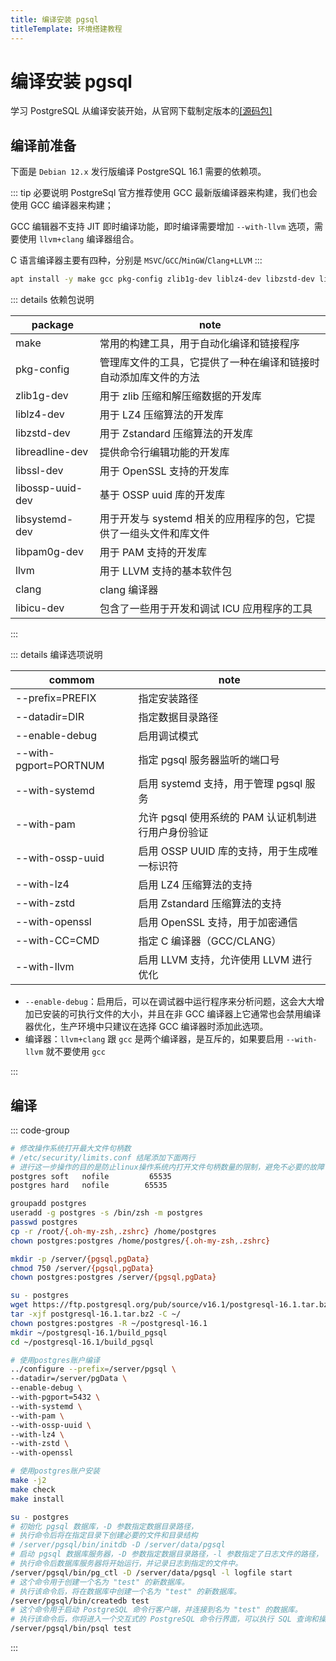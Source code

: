 ```yaml
---
title: 编译安装 pgsql
titleTemplate: 环境搭建教程
---
```


# 编译安装 pgsql

学习 PostgreSQL 从编译安装开始，从官网下载制定版本的[[源码包]](https://www.postgresql.org/ftp/source/)

## 编译前准备

下面是 `Debian 12.x` 发行版编译 PostgreSQL 16.1 需要的依赖项。

::: tip 必要说明
PostgreSql 官方推荐使用 GCC 最新版编译器来构建，我们也会使用 GCC 编译器来构建；

GCC 编辑器不支持 JIT 即时编译功能，即时编译需要增加 `--with-llvm` 选项，需要使用 `llvm+clang` 编译器组合。

C 语言编译器主要有四种，分别是 `MSVC`/`GCC`/`MinGW`/`Clang+LLVM`
:::

```bash
apt install -y make gcc pkg-config zlib1g-dev liblz4-dev libzstd-dev libreadline-dev libssl-dev libossp-uuid-dev libsystemd-dev libpam0g-dev libicu-dev
```

::: details 依赖包说明

| package          | note                                                              |
| ---------------- | ----------------------------------------------------------------- |
| make             | 常用的构建工具，用于自动化编译和链接程序                          |
| pkg-config       | 管理库文件的工具，它提供了一种在编译和链接时自动添加库文件的方法  |
| zlib1g-dev       | 用于 zlib 压缩和解压缩数据的开发库                                |
| liblz4-dev       | 用于 LZ4 压缩算法的开发库                                         |
| libzstd-dev      | 用于 Zstandard 压缩算法的开发库                                   |
| libreadline-dev  | 提供命令行编辑功能的开发库                                        |
| libssl-dev       | 用于 OpenSSL 支持的开发库                                         |
| libossp-uuid-dev | 基于 OSSP uuid 库的开发库                                         |
| libsystemd-dev   | 用于开发与 systemd 相关的应用程序的包，它提供了一组头文件和库文件 |
| libpam0g-dev     | 用于 PAM 支持的开发库                                             |
| llvm             | 用于 LLVM 支持的基本软件包                                        |
| clang            | clang 编译器                                                      |
| libicu-dev       | 包含了一些用于开发和调试 ICU 应用程序的工具                       |

:::

::: details 编译选项说明

| commom                | note                                               |
| --------------------- | -------------------------------------------------- |
| --prefix=PREFIX       | 指定安装路径                                       |
| --datadir=DIR         | 指定数据目录路径                                   |
| --enable-debug        | 启用调试模式                                       |
| --with-pgport=PORTNUM | 指定 pgsql 服务器监听的端口号                      |
| --with-systemd        | 启用 systemd 支持，用于管理 pgsql 服务             |
| --with-pam            | 允许 pgsql 使用系统的 PAM 认证机制进行用户身份验证 |
| --with-ossp-uuid      | 启用 OSSP UUID 库的支持，用于生成唯一标识符        |
| --with-lz4            | 启用 LZ4 压缩算法的支持                            |
| --with-zstd           | 启用 Zstandard 压缩算法的支持                      |
| --with-openssl        | 启用 OpenSSL 支持，用于加密通信                    |
| --with-CC=CMD         | 指定 C 编译器（GCC/CLANG）                         |
| --with-llvm           | 启用 LLVM 支持，允许使用 LLVM 进行优化             |

- `--enable-debug`：启用后，可以在调试器中运行程序来分析问题，这会大大增加已安装的可执行文件的大小，并且在非 GCC 编译器上它通常也会禁用编译器优化，生产环境中只建议在选择 GCC 编译器时添加此选项。
- 编译器：`llvm+clang` 跟 `gcc` 是两个编译器，是互斥的，如果要启用 `--with-llvm` 就不要使用 `gcc`

:::

## 编译

::: code-group

```bash [系统配置]
# 修改操作系统打开最大文件句柄数
# /etc/security/limits.conf 结尾添加下面两行
# 进行这一步操作的目的是防止linux操作系统内打开文件句柄数量的限制，避免不必要的故障
postgres soft   nofile         65535
postgres hard   nofile        65535
```

```bash [用户及权限]
groupadd postgres
useradd -g postgres -s /bin/zsh -m postgres
passwd postgres
cp -r /root/{.oh-my-zsh,.zshrc} /home/postgres
chown postgres:postgres /home/postgres/{.oh-my-zsh,.zshrc}

mkdir -p /server/{pgsql,pgData}
chmod 750 /server/{pgsql,pgData}
chown postgres:postgres /server/{pgsql,pgData}

su - postgres
wget https://ftp.postgresql.org/pub/source/v16.1/postgresql-16.1.tar.bz2
tar -xjf postgresql-16.1.tar.bz2 -C ~/
chown postgres:postgres -R ~/postgresql-16.1
mkdir ~/postgresql-16.1/build_pgsql
cd ~/postgresql-16.1/build_pgsql
```

```bash [编译指令]
# 使用postgres账户编译
../configure --prefix=/server/pgsql \
--datadir=/server/pgData \
--enable-debug \
--with-pgport=5432 \
--with-systemd \
--with-pam \
--with-ossp-uuid \
--with-lz4 \
--with-zstd \
--with-openssl
```

```bash [安装指令]
# 使用postgres账户安装
make -j2
make check
make install
```

```bash [数据初始化]
su - postgres
# 初始化 pgsql 数据库，-D 参数指定数据目录路径，
# 执行命令后将在指定目录下创建必要的文件和目录结构
# /server/pgsql/bin/initdb -D /server/data/pgsql
# 启动 pgsql 数据库服务器，-D 参数指定数据目录路径，-l 参数指定了日志文件的路径，
# 执行命令后数据库服务器将开始运行，并记录日志到指定的文件中。
/server/pgsql/bin/pg_ctl -D /server/data/pgsql -l logfile start
# 这个命令用于创建一个名为 "test" 的新数据库。
# 执行该命令后，将在数据库中创建一个名为 "test" 的新数据库。
/server/pgsql/bin/createdb test
# 这个命令用于启动 PostgreSQL 命令行客户端，并连接到名为 "test" 的数据库。
# 执行该命令后，你将进入一个交互式的 PostgreSQL 命令行界面，可以执行 SQL 查询和操作。
/server/pgsql/bin/psql test
```

:::
